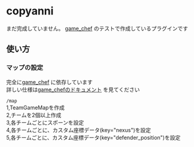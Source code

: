 # copyanni
まだ完成していません。
[game_chef](https://github.com/suinua/game_chef) のテストで作成しているプラグインです  

## 使い方
### マップの設定
完全に[game_chef](https://github.com/suinua/game_chef) に依存しています  
詳しい仕様は[game_chefのドキュメント](https://github.com/suinua/game_chef/blob/master/doc/Map.md) を見てください  
  
`/map`  
1,TeamGameMapを作成  
2,チームを2個以上作成  
3,各チームごとにスポーンを設定  
4,各チームごとに、カスタム座標データ(key="nexus")を設定  
5,各チームごとに、カスタム座標データ(key="defender_position")を設定  